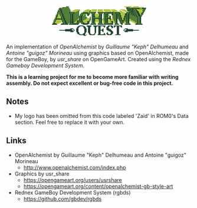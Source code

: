<div align="center">
  <img src="https://github.com/ZaidMade/AlchemyQuest/raw/master/logo.png" alt="AlchemyQuest" title="AlchemyQuest">
</div>


An implementation of *OpenAlchemist* by *Guillaume "Keph" Delhumeau* and
*Antoine "guigoz" Morineau* using graphics based on OpenAlchemist, made for the
GameBoy, by *usr_share* on OpenGameArt. Created using the *Rednex Gameboy
Development System*.


__This is a learning project for me to become more familiar with writing
assembly. Do not expect excellent or bug-free code in this project.__


## Notes
* My logo has been omitted from this code labeled 'Zaid' in ROM0's Data
section. Feel free to replace it with your own.

## Links
* OpenAlchemist by Guillaume "Keph" Delhumeau and Antoine "guigoz" Morineau
  - http://www.openalchemist.com/index.php
* Graphics by usr_share
  - https://opengameart.org/users/usrshare
  - https://opengameart.org/content/openalchemist-gb-style-art
* Rednex GameBoy Development System (rgbds)
  - https://github.com/gbdev/rgbds
